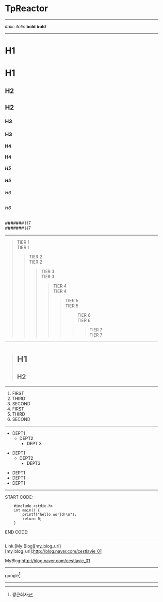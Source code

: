 # TpReactor

***
  _italic_
_italic_
  **bold**
**bold**

* * *
  # H1  
# H1
  ## H2  
## H2
  ### H3  
### H3
  #### H4  
#### H4
  ##### H5  
##### H5
  ###### H6  
###### H6
  ####### H7  
####### H7

* * *
  > TIER 1  
> TIER 1
  >> TIER 2  
>> TIER 2
  >>> TIER 3  
>>> TIER 3
  >>>> TIER 4  
>>>> TIER 4
  >>>>> TIER 5  
>>>>> TIER 5
  >>>>>> TIER 6  
>>>>>> TIER 6
  >>>>>>> TIER 7  
>>>>>>> TIER 7

* * *

> # H1
> ## H2

* * *
  1. FIRST  
  3. THIRD  
  2. SECOND  
1. FIRST
3. THIRD
2. SECOND

* * *
* DEPT1
  * DEPT2
    * DEPT 3
    
+ DEPT1
  + DEPT2
    + DEPT3
    
- DEPT1
- DEPT1
- DEPT1

* * *
START CODE:  
~~~
    #include <stdio.h>  
    int main() {  
        printf("hello world!\n");  
        return 0;  
    }  
~~~
END CODE:  

* * *
Link:[My Blog][my_blog_url]
[my_blog_url]:http://blog.naver.com/cestlavie_01

MyBlog:<http://blog.naver.com/cestlavie_01>  

* * *  
google[^1]


***
[^1]: 짱큰회사
